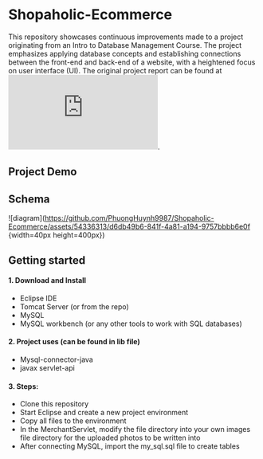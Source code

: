 # Shopaholic-Ecommerce


This repository showcases continuous improvements made to a project originating from an Intro to Database Management Course. The project emphasizes applying database concepts and establishing connections between the front-end and back-end of a website, with a heightened focus on user interface (UI).
The original project report can be found at ![link](https://phuonghuynh9987.github.io/portfolio/Final-report-CS-157A.pdf). 



## Project Demo


## Schema
![diagram](https://github.com/PhuongHuynh9987/Shopaholic-Ecommerce/assets/54336313/d6db49b6-841f-4a81-a194-9757bbbb6e0f  {width=40px height=400px})

## Getting started

#### 1. Download and Install
  - Eclipse IDE
  - Tomcat Server (or from the repo)
  - MySQL
  - MySQL workbench (or any other tools to work with SQL databases)

#### 2. Project uses (can be found in lib file)
  - Mysql-connector-java
  - javax servlet-api

#### 3. Steps:
  - Clone this repository
  - Start Eclipse and create a new project environment
  - Copy all files to the environment
  - In the MerchantServlet, modify the file directory into your own images file directory for the uploaded photos to be written into
  - After connecting MySQL, import the my_sql.sql file to create tables
